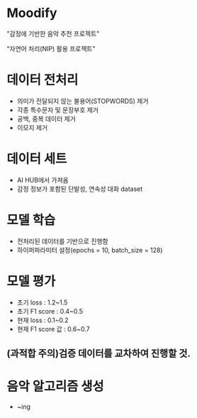 # Moodify

"감정에 기반한 음악 추천 프로젝트"

"자연어 처리(NIP) 활용 프로젝트"

# 데이터 전처리
- 의미가 전달되지 않는 불용어(STOPWORDS) 제거
- 각종 특수문자 및 문장부호 제거
- 공백, 중복 데이터 제거
- 이모지 제거

# 데이터 세트
- AI HUB에서 가져옴
- 감정 정보가 포함된 단발성, 연속성 대화 dataset

# 모델 학습
- 전처리된 데이터를 기반으로 진행함
- 하이퍼파라미터 설정(epochs = 10, batch_size = 128)

# 모델 평가
- 초기 loss : 1.2~1.5
- 초기 F1 score : 0.4~0.5
- 현재 loss : 0.1~0.2
- 현재 F1 score 값 : 0.6~0.7

## (과적합 주의)검증 데이터를 교차하여 진행할 것.

# 음악 알고리즘 생성
- ~ing
